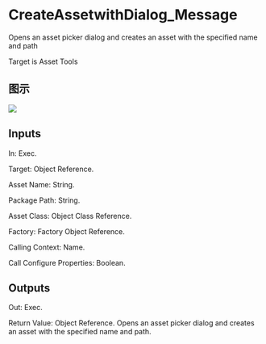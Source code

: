 # CreateAssetwithDialog_Message

Opens an asset picker dialog and creates an asset with the specified name and path

Target is Asset Tools

## 图示

![]($-20221218-18473839.png)

## Inputs

In: Exec.

Target: Object Reference.

Asset Name: String.

Package Path: String.

Asset Class: Object Class Reference.

Factory: Factory Object Reference.

Calling Context: Name.

Call Configure Properties: Boolean.  

## Outputs

Out: Exec.

Return Value: Object Reference. Opens an asset picker dialog and creates an asset with the specified name and path.

